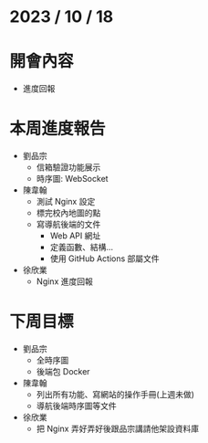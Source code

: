 # 2023 / 10 / 18
# 開會內容
- 進度回報

# 本周進度報告
- 劉品宗
  - 信箱驗證功能展示
  - 時序圖: WebSocket
- 陳韋翰
  - 測試 Nginx 設定
  - 標完校內地圖的點
  - 寫導航後端的文件
      - Web API 網址
      - 定義函數、結構...
      - 使用 GitHub Actions 部屬文件
- 徐欣業
  - Nginx 進度回報

# 下周目標
- 劉品宗
  - 全時序圖
  - 後端包 Docker
- 陳韋翰
  - 列出所有功能、寫網站的操作手冊(上週未做)
  - 導航後端時序圖等文件
- 徐欣業
  - 把 Nginx 弄好弄好後跟品宗講請他架設資料庫
